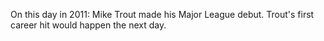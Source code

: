 On this day in 2011: Mike Trout made his Major League debut. Trout's first career hit would happen the next day.